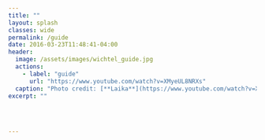 ```yaml
---
title: ""
layout: splash
classes: wide
permalink: /guide
date: 2016-03-23T11:48:41-04:00
header:
  image: /assets/images/wichtel_guide.jpg
  actions:
    - label: "guide"
      url: "https://www.youtube.com/watch?v=XMyeUL8NRXs"
  caption: "Photo credit: [**Laika**](https://www.youtube.com/watch?v=XMyeUL8NRXs)"
excerpt: ""

    
    

---
```



